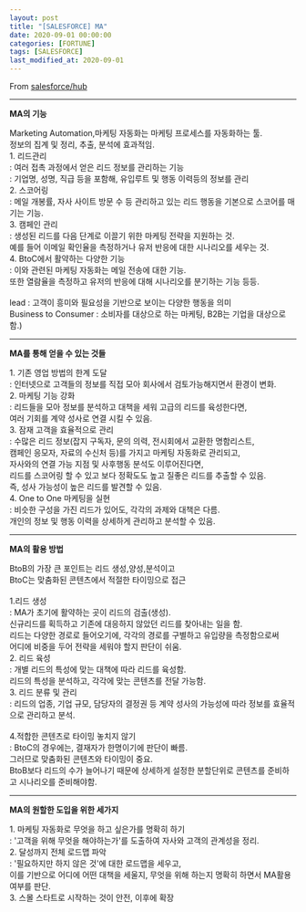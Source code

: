```yaml
---
layout: post
title: "[SALESFORCE] MA"
date: 2020-09-01 00:00:00
categories: [FORTUNE]
tags: [SALESFORCE]
last_modified_at: 2020-09-01
---
```


From [salesforce/hub](https://www.salesforce.com/kr/hub/)

---

__MA의 기능__

<p>
Marketing Automation,마케팅 자동화는 마케팅 프로세스를 자동화하는 툴.
<br>정보의 집계 및 정리, 추출, 분석에 효과적임.
<br>1. 리드관리
<br>: 여러 접촉 과정에서 얻은 리드 정보를 관리하는 기능
<br>: 기업명, 성명, 직급 등을 포함해, 유입루트 및 행동 이력등의 정보를 관리
<br>2. 스코어링
<br>: 메일 개봉률, 자사 사이트 방문 수 등 관리하고 있는 리드 행동을 기본으로 스코어를 매기는 기능.
<br>3. 캠페인 관리
<br>: 생성된 리드를 다음 단계로 이끌기 위한 마케팅 전략을 지원하는 것.
<br>예를 들어 이메일 확인율을 측정하거나 유저 반응에 대한 시나리오를 세우는 것.
<br>4. BtoC에서 활약하는 다양한 기능
<br>: 이와 관련된 마케팅 자동화는 메일 전송에 대한 기능.
<br>또한 열람율을 측정하고 유저의 반응에 대해 시나리오를 분기하는 기능 등등.
<br>
<br>lead : 고객이 흥미와 필요성을 기반으로 보이는 다양한 행동을 의미
<br>Business to Consumer : 소비자를 대상으로 하는 마케팅, B2B는 기업을 대상으로 함.)
</p>

---

__MA를 통해 얻을 수 있는 것들__

<p>
1. 기존 영업 방법의 한계 도달
<br>: 인터넷으로 고객들의 정보를 직접 모아 회사에서 검토가능해지면서 환경이 변화.
<br>2. 마케팅 기능 강화
<br>: 리드들을 모아 정보를 분석하고 대책을 세워 고급의 리드를 육성한다면,
<br>여러 기회를 계약 성사로 연결 시킬 수 있음.
<br>3. 잠재 고객을 효율적으로 관리
<br>: 수많은 리드 정보(잡지 구독자, 문의 의력, 전시회에서 교환한 명함리스트,
<br>캠페인 응모자, 자료의 수신처 등)를 가지고 마케팅 자동화로 관리되고,
<br>자사와의 연결 가능 지점 및 사후행동 분석도 이루어진다면,
<br>리드를 스코어링 할 수 있고 보다 정확도도 높고 질좋은 리드를 추출할 수 있음.
<br>즉, 성사 가능성이 높은 리드를 발견할 수 있음.
<br>4. One to One 마케팅을 실현
<br>: 비슷한 구성을 가진 리드가 있어도, 각각의 과제와 대책은 다름.
<br>개인의 정보 및 행동 이력을 상세하게 관리하고 분석할 수 있음.
</p>

---

__MA의 활용 방법__

<p>
BtoB의 가장 큰 포인트는 리드 생성,양성,분석이고
<br>BtoC는 맞춤화된 콘텐츠에서 적절한 타이밍으로 접근
<br>
<br>1.리드 생성
<br>: MA가 초기에 활약하는 곳이 리드의 검출(생성).
<br>신규리드를 획득하고 기존에 대응하지 않았던 리드를 찾아내는 일을 함.
<br>리드는 다양한 경로로 들어오기에, 각각의 경로를 구별하고 유입량을 측정함으로써
<br>어디에 비중을 두어 전략을 세워야 할지 판단이 쉬움.
<br>2. 리드 육성
<br>: 개별 리드의 특성에 맞는 대책에 따라 리드를 육성함.
<br>리드의 특성을 분석하고, 각각에 맞는 콘텐츠를 전달 가능함.
<br>3. 리드 분류 및 관리
<br>: 리드의 업종, 기업 규모, 담당자의 결정권 등 계약 성사의 가능성에 따라 정보를 효율적으로 관리하고 분석.
<br>
<br>4.적합한 콘텐츠로 타이밍 놓치지 않기
<br>: BtoC의 경우에는, 결재자가 한명이기에 판단이 빠름.
<br>그러므로 맞춤화된 콘텐츠와 타이밍이 중요.
<br>BtoB보다 리드의 수가 늘어나기 때문에 상세하게 설정한 분할단위로 콘텐츠를 준비하고 시나리오를 준비해야함.
</p>

---

__MA의 원할한 도입을 위한 세가지__
<p>
1. 마케팅 자동화로 무엇을 하고 싶은가를 명확히 하기
<br>: '고객을 위해 무엇을 해야하는가'를 도출하여 자사와 고객의 관계성을 정리.
<br>2. 달성까지 전체 로드맵 파악
<br>: '필요하지만 하지 않은 것'에 대한 로드맵을 세우고,
<br>이를 기반으로 어디에 어떤 대책을 세울지, 무엇을 위해 하는지 명확히 하면서 MA활용 여부를 판단.
<br>3. 스몰 스타트로 시작하는 것이 안전, 이후에 확장
</p>



<br>
<br>



